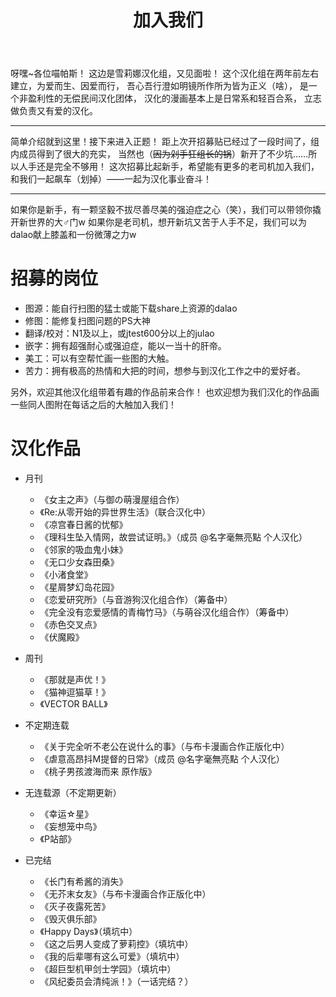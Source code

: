 ﻿---
layout: page
title: 加入我们
---

呀嘿~各位喵帕斯！
这边是雪莉娜汉化组，又见面啦！
这个汉化组在两年前左右建立，为爱而生、因爱而行，
吾心吾行澄如明镜所作所为皆为正义（啥），
是一个非盈利性的无偿民间汉化团体，
汉化的漫画基本上是日常系和轻百合系，
立志做负责又有爱的汉化。

------

简单介绍就到这里！接下来进入正题！
距上次开招募贴已经过了一段时间了，组内成员得到了很大的充实，
当然也（<del>因为剁手狂组长的锅</del>）新开了不少坑……所以人手还是完全不够用！
这次招募比起新手，希望能有更多的老司机加入我们，
和我们一起飙车（划掉）——一起为汉化事业奋斗！

------

如果你是新手，有一颗坚毅不拔尽善尽美的强迫症之心（笑），我们可以带领你撬开新世界的大♂门w
如果你是老司机，想开新坑又苦于人手不足，我们可以为dalao献上膝盖和一份微薄之力w

# 招募的岗位
* 图源：能自行扫图的猛士或能下载share上资源的dalao
* 修图：能修复扫图问题的PS大神
* 翻译/校对：N1及以上，或jtest600分以上的julao
* 嵌字：拥有超强耐心或强迫症，能以一当十的肝帝。
* 美工：可以有空帮忙画一些图的大触。
* 苦力：拥有极高的热情和大把的时间，想参与到汉化工作之中的爱好者。


另外，欢迎其他汉化组带着有趣的作品前来合作！
也欢迎想为我们汉化的作品画一些同人图附在每话之后的大触加入我们！

# 汉化作品


* 月刊
	* 《女主之声》（与御の萌漫屋组合作）
	* 《Re:从零开始的异世界生活》（联合汉化中）
	* 《凉宫春日酱的忧郁》
	* 《理科生坠入情网，故尝试证明。》（成员 @名字毫無亮點 个人汉化）
	* 《邻家的吸血鬼小妹》
	* 《无口少女森田桑》
	* 《小渚食堂》
	* 《星屑梦幻岛花园》
	* 《恋爱研究所》（与音游狗汉化组合作）（筹备中）
	* 《完全没有恋爱感情的青梅竹马》（与萌谷汉化组合作）（筹备中）
	* 《赤色交叉点》
	* 《伏魔殿》


* 周刊
	* 《那就是声优！》
	* 《猫神逗猫草！》
 	* 《VECTOR BALL》


* 不定期连载
	* 《关于完全听不老公在说什么的事》（与布卡漫画合作正版化中）
	* 《虐意高昂抖M提督的日常》（成员 @名字毫無亮點 个人汉化）
	* 《桃子男孩渡海而来 原作版》


* 无连载源（不定期更新）
	* 《幸运☆星》
	* 《妄想笼中鸟》
	* 《P站部》


* 已完结
	* 《长门有希酱的消失》
	* 《无芥末女友》（与布卡漫画合作正版化中）
	* 《灭子夜露死苦》
	* 《毁灭俱乐部》
	* 《Happy Days》（填坑中）
	* 《这之后男人变成了萝莉控》（填坑中）
	* 《我的后辈哪有这么可爱》（填坑中）
	* 《超巨型机甲剑士学园》（填坑中）
	* 《风纪委员会清纯派！》（一话完结？）
